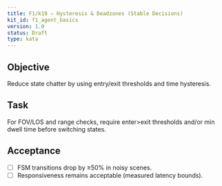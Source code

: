 ```yaml
---
title: F1/k19 — Hysteresis & Deadzones (Stable Decisions)
kit_id: f1_agent_basics
version: 1.0
status: Draft
type: kata
---
```

## Objective
Reduce state chatter by using entry/exit thresholds and time hysteresis.
## Task
For FOV/LOS and range checks, require enter>exit thresholds and/or min dwell time before switching states.
## Acceptance
- [ ] FSM transitions drop by ≥50% in noisy scenes.
- [ ] Responsiveness remains acceptable (measured latency bounds).